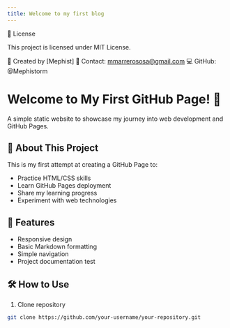 ```yaml
---
title: Welcome to my first blog
---
```



📝 License

This project is licensed under MIT License.

🙋 Created by [Mephist]
📧 Contact: mmarrerososa@gmail.com
💻 GitHub: @Mephistorm

# Welcome to My First GitHub Page! 👋

A simple static website to showcase my journey into web development and GitHub Pages.

## 🚀 About This Project

This is my first attempt at creating a GitHub Page to:
- Practice HTML/CSS skills
- Learn GitHub Pages deployment
- Share my learning progress
- Experiment with web technologies

## 🔧 Features
- Responsive design
- Basic Markdown formatting
- Simple navigation
- Project documentation test

## 🛠️ How to Use
1. Clone repository
```bash
git clone https://github.com/your-username/your-repository.git





